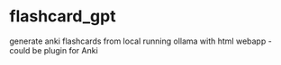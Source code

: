 # flashcard_gpt
generate anki flashcards from local running ollama with html webapp - could be plugin for Anki
